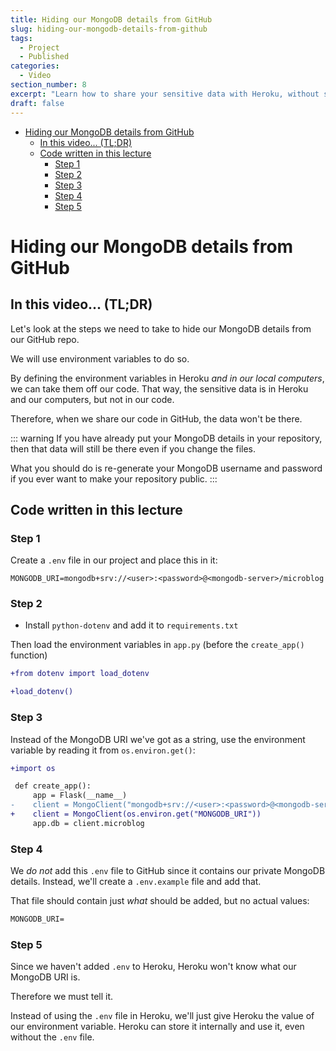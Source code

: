 ```yaml
---
title: Hiding our MongoDB details from GitHub
slug: hiding-our-mongodb-details-from-github
tags:
  - Project
  - Published
categories:
  - Video
section_number: 8
excerpt: "Learn how to share your sensitive data with Heroku, without storing it in your GitHub repository."
draft: false
---
```


- [Hiding our MongoDB details from GitHub](#hiding-our-mongodb-details-from-github)
  - [In this video... (TL;DR)](#in-this-video-tldr)
  - [Code written in this lecture](#code-written-in-this-lecture)
    - [Step 1](#step-1)
    - [Step 2](#step-2)
    - [Step 3](#step-3)
    - [Step 4](#step-4)
    - [Step 5](#step-5)

# Hiding our MongoDB details from GitHub

## In this video... (TL;DR)

Let's look at the steps we need to take to hide our MongoDB details from our GitHub repo.

We will use environment variables to do so.

By defining the environment variables in Heroku _and in our local computers_, we can take them off our code. That way, the sensitive data is in Heroku and our computers, but not in our code.

Therefore, when we share our code in GitHub, the data won't be there.

::: warning
If you have already put your MongoDB details in your repository, then that data will still be there even if you change the files.

What you should do is re-generate your MongoDB username and password if you ever want to make your repository public.
:::

## Code written in this lecture

### Step 1

Create a `.env` file in our project and place this in it:

```
MONGODB_URI=mongodb+srv://<user>:<password>@<mongodb-server>/microblog
```

### Step 2

- Install `python-dotenv` and add it to `requirements.txt`

Then load the environment variables in `app.py` (before the `create_app()` function)

```diff
+from dotenv import load_dotenv

+load_dotenv()
```

### Step 3

Instead of the MongoDB URI we've got as a string, use the environment variable by reading it from `os.environ.get()`:

```diff
+import os

 def create_app():
     app = Flask(__name__)
-    client = MongoClient("mongodb+srv://<user>:<password>@<mongodb-server>/microblog")
+    client = MongoClient(os.environ.get("MONGODB_URI"))
     app.db = client.microblog
```

### Step 4

We *do not* add this `.env` file to GitHub since it contains our private MongoDB details. Instead, we'll create a `.env.example` file and add that.

That file should contain just *what* should be added, but no actual values:

```diff
MONGODB_URI=
```

### Step 5

Since we haven't added `.env` to Heroku, Heroku won't know what our MongoDB URI is.

Therefore we must tell it.

Instead of using the `.env` file in Heroku, we'll just give Heroku the value of our environment variable. Heroku can store it internally and use it, even without the `.env` file.